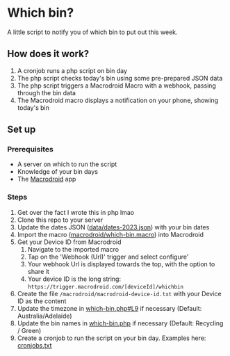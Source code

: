 # Which bin?
A little script to notify you of which bin to put out this week.

## How does it work?
1. A cronjob runs a php script on bin day
2. The php script checks today's bin using some pre-prepared JSON data
3. The php script triggers a Macrodroid Macro with a webhook, passing through the bin data
4. The Macrodroid macro displays a notification on your phone, showing today's bin


## Set up
### Prerequisites 
- A server on which to run the script
- Knowledge of your bin days
- The [Macrodroid](https://play.google.com/store/apps/details?id=com.arlosoft.macrodroid) app

### Steps
1. Get over the fact I wrote this in php lmao
2. Clone this repo to your server
3. Update the dates JSON ([data/dates-2023.json](data/dates-2023.json)) with your bin dates
4. Import the macro ([macrodroid/which-bin.macro](macrodroid/which-bin.macro)) into Macrodroid
5. Get your Device ID from Macrodroid
    1. Navigate to the imported macro
    2. Tap on the 'Webhook (Url)' trigger and select configure'
    3. Your webhook Url is displayed towards the top, with the option to share it
    4. Your device ID is the long string: `https://trigger.macrodroid.com/[deviceId]/whichbin`
6. Create the file `/macrodroid/macrodroid-device-id.txt` with your Device ID as the content
7. Update the timezone in [which-bin.php#L9](which-bin.php#L9) if necessary (Default: Australia/Adelaide)
8. Update the bin names in [which-bin.php](which-bin.php) if necessary (Default: Recycling / Green)
9. Create a cronjob to run the script on your bin day. Examples here: [cronjobs.txt](cronjobs.txt)
